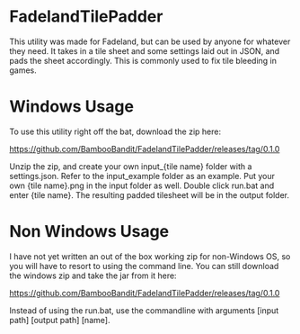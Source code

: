 # FadelandTilePadder
This utility was made for Fadeland, but can be used by anyone for whatever they need. It takes in a tile sheet and some settings laid out in JSON, and pads the sheet accordingly. This is commonly used to fix tile bleeding in games.

# Windows Usage
To use this utility right off the bat, download the zip here:

https://github.com/BambooBandit/FadelandTilePadder/releases/tag/0.1.0

Unzip the zip, and create your own input_{tile name} folder with a settings.json. Refer to the input_example folder as an example. Put your own {tile name}.png in the input folder as well. Double click run.bat and enter {tile name}. The resulting padded tilesheet will be in the output folder.

# Non Windows Usage
I have not yet written an out of the box working zip for non-Windows OS, so you will have to resort to using the command line. You can still download the windows zip and take the jar from it here:

https://github.com/BambooBandit/FadelandTilePadder/releases/tag/0.1.0

Instead of using the run.bat, use the commandline with arguments [input path] [output path] [name].
